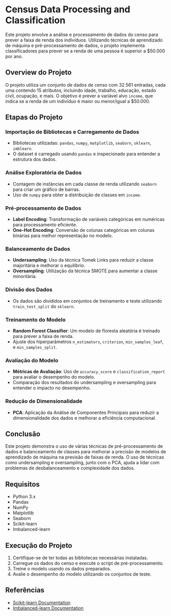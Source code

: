 # Census Data Processing and Classification

Este projeto envolve a análise e processamento de dados do censo para prever a faixa de renda dos indivíduos. Utilizando técnicas de aprendizado de máquina e pré-processamento de dados, o projeto implementa classificadores para prever se a renda de uma pessoa é superior a $50.000 por ano.

## Overview do Projeto

O projeto utiliza um conjunto de dados de censo com 32.561 entradas, cada uma contendo 15 atributos, incluindo idade, trabalho, educação, estado civil, ocupação, e mais. O objetivo é prever a variável alvo `income`, que indica se a renda de um indivíduo é maior ou menor/igual a $50.000.

## Etapas do Projeto

### Importação de Bibliotecas e Carregamento de Dados

- Bibliotecas utilizadas: `pandas`, `numpy`, `matplotlib`, `seaborn`, `sklearn`, `imblearn`.
- O dataset é carregado usando `pandas` e inspecionado para entender a estrutura dos dados.

### Análise Exploratória de Dados

- Contagem de instâncias em cada classe de renda utilizando `seaborn` para criar um gráfico de barras.
- Uso de `numpy` para obter a distribuição de classes em `income`.

### Pré-processamento de Dados

- **Label Encoding**: Transformação de variáveis categóricas em numéricas para processamento eficiente.
- **One-Hot Encoding**: Conversão de colunas categóricas em colunas binárias para melhor representação no modelo.

### Balanceamento de Dados

- **Undersampling**: Uso da técnica Tomek Links para reduzir a classe majoritária e melhorar o equilíbrio.
- **Oversampling**: Utilização da técnica SMOTE para aumentar a classe minoritária.

### Divisão dos Dados

- Os dados são divididos em conjuntos de treinamento e teste utilizando `train_test_split` do `sklearn`.

### Treinamento do Modelo

- **Random Forest Classifier**: Um modelo de floresta aleatória é treinado para prever a faixa de renda.
- Ajuste dos hiperparâmetros `n_estimators`, `criterion`, `min_samples_leaf`, e `min_samples_split`.

### Avaliação do Modelo

- **Métricas de Avaliação**: Uso de `accuracy_score` e `classification_report` para avaliar o desempenho do modelo.
- Comparação dos resultados do undersampling e oversampling para entender o impacto no desempenho.

### Redução de Dimensionalidade

- **PCA**: Aplicação da Análise de Componentes Principais para reduzir a dimensionalidade dos dados e melhorar a eficiência computacional.

## Conclusão

Este projeto demonstra o uso de várias técnicas de pré-processamento de dados e balanceamento de classes para melhorar a precisão de modelos de aprendizado de máquina na previsão de faixas de renda. O uso de técnicas como undersampling e oversampling, junto com o PCA, ajuda a lidar com problemas de desbalanceamento e complexidade dos dados.

## Requisitos

- Python 3.x
- Pandas
- NumPy
- Matplotlib
- Seaborn
- Scikit-learn
- Imbalanced-learn

## Execução do Projeto

1. Certifique-se de ter todas as bibliotecas necessárias instaladas.
2. Carregue os dados do censo e execute o script de pré-processamento.
3. Treine o modelo usando os dados preparados.
4. Avalie o desempenho do modelo utilizando os conjuntos de teste.

## Referências

- [Scikit-learn Documentation](https://scikit-learn.org/stable/documentation.html)
- [Imbalanced-learn Documentation](https://imbalanced-learn.org/stable/)
